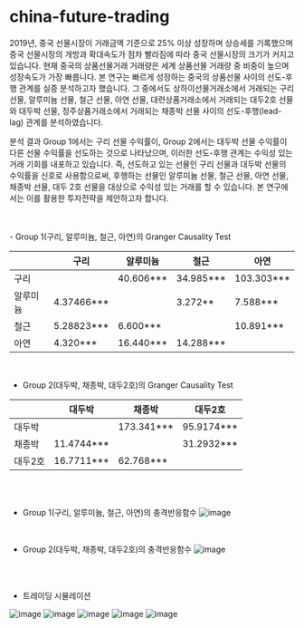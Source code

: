 # china-future-trading

 2019년, 중국 선물시장이 거래금액 기준으로 25% 이상 성장하며 상승세를 기록했으며 중국 선물시장의 개방과 확대속도가 점차 빨라짐에 따라 중국 선물시장의 크기가 커지고 있습니다. 현재 중국의 상품선물거래 거래량은 세계 상품선물 거래량 중 비중이 높으며 성장속도가 가장 빠릅니다. 본 연구는 빠르게 성장하는 중국의 상품선물 사이의 선도-후행 관계를 실증 분석하고자 했습니다. 그 중에서도 상하이선물거래소에서 거래되는 구리 선물, 알루미늄 선물, 철근 선물, 아연 선물, 대련상품거래소에서 거래되는 대두2호 선물와 대두박 선물, 정주상품거래소에서 거래되는 채종박 선물 사이의 선도-후행(lead-lag) 관계를 분석하였습니다.

 분석 결과 Group 1에서는 구리 선물 수익률이, Group 2에서는 대두박 선물 수익률이 다른 선물 수익률을 선도하는 것으로 나타났으며, 이러한 선도-후행 관계는 수익성 있는 거래 기회를 내포하고 있습니다. 즉, 선도하고 있는 선물인 구리 선물과 대두박 선물의 수익률을 신호로 사용함으로써, 후행하는 선물인 알루미늄 선물, 철근 선물, 아연 선물, 채종박 선물, 대두 2호 선물을 대상으로 수익성 있는 거래를 할 수 있습니다. 본 연구에서는 이를 활용한 투자전략을 제안하고자 합니다. 
 
 <br/>
 <br/>
- Group 1(구리, 알루미늄, 철근, 아연)의 Granger Causality Test 

||구리|알루미늄|철근|아연|
|---|---|---|---|---|
|구리||40.606***|34.985*** |103.303***|
|알루미늄|4.37466***||3.272**|7.588***|
|철근|5.28823***|6.600***||10.891***|
|아연|4.320***|16.440***|14.288***	||  
<br/>
  
- Group 2(대두박, 채종박, 대두2호)의 Granger Causality Test 

||대두박|채종박|대두2호|
|---|---|---|---|
|대두박||173.341***|95.9174***|
|채종박|11.4744***||31.2932***|
|대두2호|16.7711***|62.768***||  
<br/>
<br/>
  
- Group 1(구리, 알루미늄, 철근, 아연)의 충격반응함수 
![image](https://user-images.githubusercontent.com/65265790/123547652-920b0d80-d79c-11eb-94d6-f16227588631.png)  
<br/>
 
- Group 2(대두박, 채종박, 대두2호)의 충격반응함수
![image](https://user-images.githubusercontent.com/65265790/123547650-90414a00-d79c-11eb-924f-1833da46fa94.png)  
<br/>
<br/>
 
- 트레이딩 시뮬레이션

![image](https://user-images.githubusercontent.com/65265790/123547625-7dc71080-d79c-11eb-9d00-22de75efdc15.png)
![image](https://user-images.githubusercontent.com/65265790/123547626-7e5fa700-d79c-11eb-9267-f2fc969e8fbe.png)
![image](https://user-images.githubusercontent.com/65265790/123547627-7f90d400-d79c-11eb-868e-dff883e0e9e4.png)
![image](https://user-images.githubusercontent.com/65265790/123547636-84558800-d79c-11eb-8da0-ff7aaa37668e.png)
![image](https://user-images.githubusercontent.com/65265790/123547639-861f4b80-d79c-11eb-96ec-c2e4bb03e72c.png)

